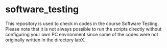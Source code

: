 # software_testing
This repository is used to check in codes in the course Software Testing.
Please note that it is not always possible to run the scripts directly without configuring your own PC environment since some of the codes were not originally written in the directory labX.
